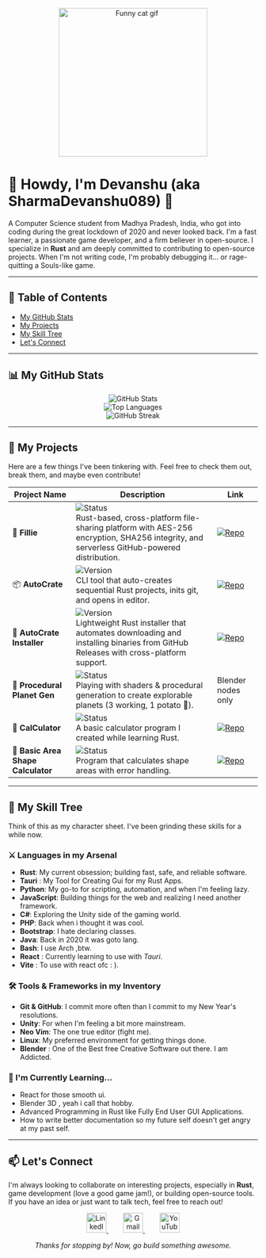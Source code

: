 <p align="center">
  <a href="https://www.youtube.com/watch?v=dQw4w9WgXcQ">
    <img src="https://www.google.com/search?q=https://media.giphy.com/media/v1.Y2lkPTc5MGI3NjExaDB6d2p2ZjlhZzJ2bW14cXBpNzgzaG14ZzB6bHBvM3dnbTNsaDI2ZyZlcD12MV9pbnRlcm5hbF9naWZfYnlfaWQmY3Q9Zw/13HgwGsXF0aiwE/giphy.gif" alt="Funny cat gif" width="300">
  </a>
</p>

# 👋 Howdy, I'm Devanshu (aka SharmaDevanshu089) 👋

A Computer Science student from Madhya Pradesh, India, who got into coding during the great lockdown of 2020 and never looked back. I'm a fast learner, a passionate game developer, and a firm believer in open-source. I specialize in **Rust** and am deeply committed to contributing to open-source projects. When I'm not writing code, I'm probably debugging it... or rage-quitting a Souls-like game.

---

## 📜 Table of Contents

- [My GitHub Stats](#-my-github-stats)
- [My Projects](#-my-projects)
- [My Skill Tree](#-my-skill-tree)
- [Let's Connect](#-lets-connect)

---

## 📊 My GitHub Stats

<p align="center">
<img src="https://github-readme-stats.vercel.app/api?username=sharmadevanshu089&theme=tokyonight&show_icons=true&hide_border=true&count_private=true" alt="GitHub Stats" /><br/>
<img src="https://github-readme-stats.vercel.app/api/top-langs/?username=sharmadevanshu089&theme=tokyonight&show_icons=true&hide_border=true&layout=compact" alt="Top Languages" /><br/>
<img src="https://github-readme-streak-stats.herokuapp.com/?user=sharmadevanshu089&theme=tokyonight&hide_border=true" alt="GitHub Streak" />
</p>

---

## 🚀 My Projects

Here are a few things I've been tinkering with. Feel free to check them out, break them, and maybe even contribute!

| Project Name              | Description                                                                 | Link |
|---------------------------|-----------------------------------------------------------------------------|------|
| 📁 **Fillie**             | ![Status](https://img.shields.io/badge/status-development-yellow?style=flat-square) <br> Rust-based, cross-platform file-sharing platform with AES-256 encryption, SHA256 integrity, and serverless GitHub-powered distribution. | [![Repo](https://img.shields.io/badge/🚀%20Repo-blue?style=for-the-badge&logo=rust&logoColor=white)](https://github.com/sharmadevanshu089/fillie) |
| 📦 **AutoCrate**          | ![Version](https://img.shields.io/github/v/release/sharmadevanshu089/autocrate?style=flat-square&color=blue) <br> CLI tool that auto-creates sequential Rust projects, inits git, and opens in editor. | [![Repo](https://img.shields.io/badge/🚀%20Repo-blue?style=for-the-badge&logo=rust&logoColor=white)](https://github.com/sharmadevanshu089/autocrate) |
| 📩 **AutoCrate Installer**| ![Version](https://img.shields.io/github/v/release/sharmadevanshu089/Installer?style=flat-square&color=blue) <br> Lightweight Rust installer that automates downloading and installing binaries from GitHub Releases with cross-platform support. | [![Repo](https://img.shields.io/badge/🚀%20Repo-blue?style=for-the-badge&logo=rust&logoColor=white)](https://github.com/sharmadevanshu089/Installer) |
| 🌌 **Procedural Planet Gen** | ![Status](https://img.shields.io/badge/status-experimental-orange?style=flat-square) <br> Playing with shaders & procedural generation to create explorable planets (3 working, 1 potato 🥔). | Blender nodes only |
| 🧮 **CalCulator**         | ![Status](https://img.shields.io/badge/status-archived-lightgrey?style=flat-square) <br> A basic calculator program I created while learning Rust. | [![Repo](https://img.shields.io/badge/🚀%20Repo-blue?style=for-the-badge&logo=rust&logoColor=white)](https://github.com/sharmadevanshu089/CalCulator) |
| 📐 **Basic Area Shape Calculator** | ![Status](https://img.shields.io/badge/status-archived-lightgrey?style=flat-square) <br> Program that calculates shape areas with error handling. | [![Repo](https://img.shields.io/badge/🚀%20Repo-blue?style=for-the-badge&logo=rust&logoColor=white)](https://github.com/sharmadevanshu089/_ShapeAreaCalculatulatolator) |



---

## 💼 My Skill Tree

Think of this as my character sheet. I've been grinding these skills for a while now.

### ⚔️ Languages in my Arsenal

- **Rust**: My current obsession; building fast, safe, and reliable software.
- **Tauri** : My Tool for Creating Gui for my Rust Apps.
- **Python**: My go-to for scripting, automation, and when I'm feeling lazy.
- **JavaScript**: Building things for the web and realizing I need another framework.
- **C#**: Exploring the Unity side of the gaming world.
- **PHP**: Back when i thought it was cool.
- **Bootstrap**: I hate declaring classes.
- **Java**: Back in 2020 it was goto lang.
- **Bash**: I use Arch ,btw.
- **React** : Currently learning to use with *Tauri*.
- **Vite** : To use with react ofc : ).

### 🛠️ Tools & Frameworks in my Inventory

- **Git & GitHub**: I commit more often than I commit to my New Year's resolutions.
- **Unity**: For when I'm feeling a bit more mainstream.
- **Neo Vim**: The one true editor (fight me).
- **Linux**: My preferred environment for getting things done.
- **Blender** : One of the Best free Creative Software out there. I am Addicted.

### 🌱 I'm Currently Learning...

- React for those smooth ui.
- Blender 3D , yeah i call that hobby.
- Advanced Programming in Rust like Fully End User GUI Applications.
- How to write better documentation so my future self doesn't get angry at my past self.

---

## 📫 Let's Connect

I'm always looking to collaborate on interesting projects, especially in **Rust**, game development (love a good game jam!), or building open-source tools. If you have an idea or just want to talk tech, feel free to reach out!

<p align="center">
  <a href="https://www.linkedin.com/in/devanshu-sharma-9b7554237/" target="_blank" style="margin: 0 15px;">
    <img src="https://cdn.jsdelivr.net/gh/devicons/devicon/icons/linkedin/linkedin-original.svg" alt="LinkedIn" width="40" height="40">
  </a>
  <a href="mailto:sharma.devanshu089@gmail.com" style="margin: 0 15px;">
    <img src="https://cdn.jsdelivr.net/gh/devicons/devicon/icons/google/google-original.svg" alt="Gmail" width="40" height="40">
  </a>
  <a href="https://www.youtube.com/@PotatoAsUserName" target="_blank" style="margin: 0 15px;">
    <img src="https://cdn.jsdelivr.net/npm/simple-icons@v11/icons/youtube.svg" alt="YouTube" width="40" height="40">
  </a>
</p>

<p align="center"><em>Thanks for stopping by! Now, go build something awesome.</em></p>

